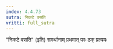 ```yaml
---
index: 4.4.73
sutra: निकटे वसति
vritti: full_sutra
---
```


"निकटे वसति" (इति) समर्थानाम् प्रथमात् परः ठक् प्रत्ययः 